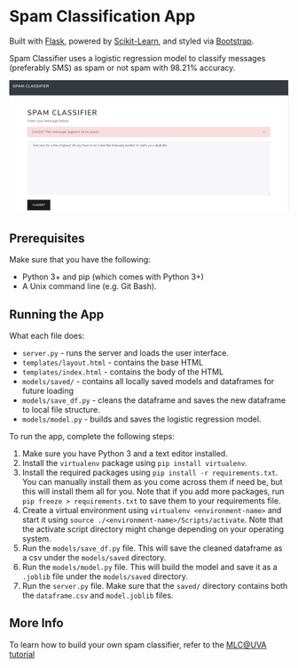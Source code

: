 # Spam Classification App
Built with [Flask](https://flask.palletsprojects.com/), powered by [Scikit-Learn](https://scikit-learn.org/), and styled via [Bootstrap](https://getbootstrap.com/).

Spam Classifier uses a logistic regression model to classify messages (preferably SMS) as spam or not spam with 98.21% accuracy.

![example screenshot](screenshot.PNG)

## Prerequisites
Make sure that you have the following:
* Python 3+ and pip (which comes with Python 3+)
* A Unix command line (e.g. Git Bash).

## Running the App
What each file does:
* `server.py` - runs the server and loads the user interface.
* `templates/layout.html` - contains the base HTML
* `templates/index.html` - contains the body of the HTML
* `models/saved/` - contains all locally saved models and dataframes for future loading
* `models/save_df.py` - cleans the dataframe and saves the new dataframe to local file structure.
* `models/model.py` - builds and saves the logistic regression model.

To run the app, complete the following steps:
1. Make sure you have Python 3 and a text editor installed.
2. Install the `virtualenv` package using `pip install virtualenv`.
3. Install the required packages using `pip install -r requirements.txt`. You can manually install them as you come across them if need be, but this will install them all for you. Note that if you add more packages, run `pip freeze > requirements.txt` to save them to your requirements file.
4. Create a virtual environment using `virtualenv <environment-name>` and start it using `source ./<environment-name>/Scripts/activate`. Note that the activate script directory might change depending on your operating system.
5. Run the `models/save_df.py` file. This will save the cleaned dataframe as a csv under the `models/saved` directory.
6. Run the `models/model.py` file. This will build the model and save it as a `.joblib` file under the `models/saved` directory. 
7. Run the `server.py` file. Make sure that the `saved/` directory contains both the `dataframe.csv` and `model.joblib` files.

## More Info
To learn how to build your own spam classifier, refer to the [MLC@UVA tutorial](https://github.com/dylankfernandes/spam-classifier/blob/hosting/hosting.md)
